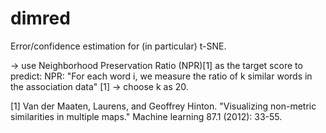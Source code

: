 # dimred

Error/confidence estimation for (in particular) t-SNE.

-> use Neighborhood Preservation Ratio (NPR)[1] as the target score to predict:
NPR: "For each word i, we measure the ratio of k similar words in the association data" [1]
-> choose k as 20.

[1] Van der Maaten, Laurens, and Geoffrey Hinton. "Visualizing non-metric similarities in multiple maps." Machine 
learning 87.1 (2012): 33-55.